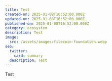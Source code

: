```yaml
---
title: Test
created-on: 2025-01-08T16:52:00.000Z
updated-on: 2025-01-08T16:52:00.000Z
published-on: 2025-01-08T16:52:00.000Z
category: ecosystem
description: Test
image:
  src: /assets/images/filecoin-foundation.webp
seo:
  twitter:
    card: summary
  description: Test
---
```

Test
